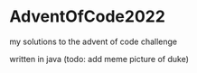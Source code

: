 # AdventOfCode2022
my solutions to the advent of code challenge

written in java (todo: add meme picture of duke)